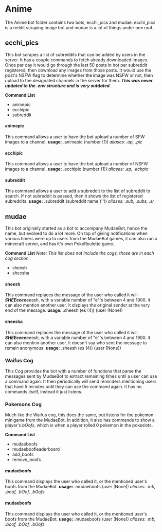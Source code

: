 # Anime
 The Anime bot folder contains two bots, ecchi_pics and mudae. ecchi_pics is a reddit scraping image bot and mudae is a lot of things under one roof.

## ecchi_pics
 This bot scrapes a list of subreddits that can be added by users in the server. It has a couple commands to fetch already downloaded images. Once per day it would go through the last 50 posts in hot per subreddit registered, then download any images from those posts. It would use the post's NSFW flag to determine whether the image was NSFW or not, then upload to the designated channels in the server for them. 
 _**This was never updated to the .env structure and is very outdated.**_

 **Command List**
 * animepic
 * ecchipic
 * subreddit

#### animepic
 This command allows a user to have the bot upload a number of SFW images to a channel.
 **usage:** .animepic (number (1))
 _aliases: .ap, .pic_

#### ecchipic
 This command allows a user to have the bot upload a number of NSFW images to a channel.
 **usage:** .ecchipic (number (1))
 _aliases: .ep, .echpic_

#### subreddit
 This command allows a user to add a subreddit to the list of subreddit to search. If not subreddit is passed, then it shows the list of registered subreddits.
 **usage:** .subreddit (subreddit name (''))
 _aliases: .sub, .subs, .sr_

## mudae
 This bot originally started as a bot to accompany MudaeBot, hence the name, but evolved to do a lot more. On top of giving notifications when various timers were up to users from the MudaeBot games, it can also run a minecraft server, and has it's own PokeRoulette game.
 
 **Command List** _Note: This list does not include the cogs, those are in each cog section._
 * sheesh
 * sheesha

#### sheesh
 This command replaces the message of the user who called it will ***SHEEeeee***eeesh, with a variable number of "e"'s between 4 and 1900. It can also mention another user. It displays the original sender at the very end of the message.
 **usage:** .sheesh (es (4)) (user (None))

#### sheesha
 This command replaces the message of the user who called it will ***SHEEeeee***eeesh, with a variable number of "e"'s between 4 and 1900. It can also mention another user. It doesn't say who sent the message to remain anonymous.
 **usage:** .sheesh (es (4)) (user (None))

### Waifus Cog
 This Cog provides the bot with a number of functions that parse the messages sent by MudaeBot to extract remaining times until a user can use a command again. It then periodically will send reminders mentioning users that have 5 minutes until they can use the command again. It has no commands itself, instead it just listens.

### Pokemons Cog
 Much like the Waifus cog, this does the same, but listens for the pokemon minigame from the MudaeBot. In addition, it also has commands to show a player's _bOofs_, which is when a player rolled 0 pokemon in the pokeslots.

 **Command List**
 * mudaeboofs
 * mudaeboofleaderboard
 * add_boofs
 * remove_boofs

#### mudaeboofs
 This command displays the user who called it, or the mentioned user's boofs from the MudaeBot.
 **usage:** .mudaeboofs (user (None))
 _aliases: .mb, .boof, .bOof, .bOofs_

#### mudaeboofs
 This command displays the user who called it, or the mentioned user's boofs from the MudaeBot.
 **usage:** .mudaeboofs (user (None))
 _aliases: .mb, .boof, .bOof, .bOofs_